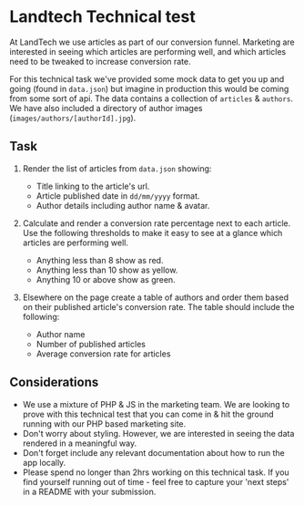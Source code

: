 # Landtech Technical test

At LandTech we use articles as part of our conversion funnel. Marketing are interested in seeing which articles are performing well, and which articles need to be tweaked to increase conversion rate.

For this technical task we've provided some mock data to get you up and going (found in `data.json`) but imagine in production this would be coming from some sort of api. The data contains a collection of `articles` & `authors`. We have also included a directory of author images (`images/authors/[authorId].jpg`).

## Task

1. Render the list of articles from `data.json` showing:

   - Title linking to the article's url.
   - Article published date in `dd/mm/yyyy` format.
   - Author details including author name & avatar.

1. Calculate and render a conversion rate percentage next to each article. Use the following thresholds to make it easy to see at a glance which articles are performing well.

   - Anything less than 8 show as red.
   - Anything less than 10 show as yellow.
   - Anything 10 or above show as green.

1. Elsewhere on the page create a table of authors and order them based on their published article's conversion rate. The table should include the following:

   - Author name
   - Number of published articles
   - Average conversion rate for articles

## Considerations

- We use a mixture of PHP & JS in the marketing team. We are looking to prove with this technical test that you can come in & hit the ground running with our PHP based marketing site.
- Don't worry about styling. However, we are interested in seeing the data rendered in a meaningful way.
- Don't forget include any relevant documentation about how to run the app locally.
- Please spend no longer than 2hrs working on this technical task. If you find yourself running out of time - feel free to capture your 'next steps' in a README with your submission.
